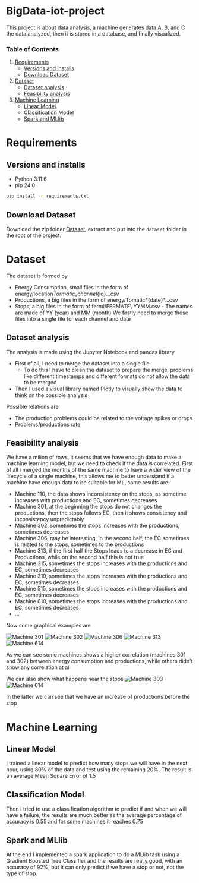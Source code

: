 # BigData-iot-project

This project is about data analysis, a machine generates data A, B, and C the data analyzed, then it is stored in a database, and finally visualized.

<!-- 1. [BigData-iot-project](#bigdata-iot-project) -->
### Table of Contents
1. [Requirements](#requirements)
   - [Versions and installs](#versions-and-installs)
   - [Download Dataset](#download-dataset)
2. [Dataset](#dataset)
   - [Dataset analysis](#dataset-analysis)
   - [Feasibility analysis](#feasibility-analysis)
3. [Machine Learning](#machine-learning)
   - [Linear Model](#linear-model)
   - [Classification Model](#classification-model)
   - [Spark and MLlib](#spark-and-mllib)




# Requirements
## Versions and installs
- Python 3.11.6
- pip 24.0

```bash
pip install -r requirements.txt
```

## Download Dataset
Download the zip folder [Dataset](https://unicamit-my.sharepoint.com/:u:/g/personal/dtmassimo_callisto_unicam_it/Ea_sngfV6UtGmQmpqW_IzLMBmHu72S3buS-znskjszUimw?e=dNORZx), extract and put into the `dataset` folder in the root of the project.

# Dataset

The dataset is formed by

- Energy Consumption, small files in the form of energy/location*Tormatic_channel*{id}...csv
- Productions, a big files in the form of energy/Tomatic*{date}*...csv
- Stops, a big files in the form of fermi/FERMATE\ YYMM.csv - The names are made of YY (year) and MM (month)
  We firstly need to merge those files into a single file for each channel and date

## Dataset analysis

The analysis is made using the Jupyter Notebook and pandas library
- First of all, I need to merge the dataset into a single file
  - To do this I have to clean the dataset to prepare the merge, problems like different timestamps and different formats do not allow the data to be merged
- Then I used a visual library named Plotly to visually show the data to think on the possible analysis

Possible relations are
- The production problems could be related to the voltage spikes or drops
- Problems/productions rate

## Feasibility analysis
We have a milion of rows, it seems that we have enough data to make a machine learning model, but we need to check if the data is correlated.
First of all i merged the months of the same machine to have a wider view of the lifecycle of a single machine, this allows me to better understand if a machine have enough data to be suitable for ML, some results are:
- Machine 110, the data shows inconsistency on the stops, as sometime increases with productions and EC, sometimes decreases
- Machine 301, at the beginning the stops do not changes the productions, then the stops follows EC, then it shows consistency and inconsistency unpredictably
- Machine 302, sometimes the stops increases with the productions, sometimes decreases
- Machine 306, may be interesting, in the second half, the EC sometimes is related to the stops, sometimes to the productions
- Machine 313, if the first half the Stops leads to a decrease in EC and Productions, while on the second half this is not true 
- Machine 315, sometimes the stops increases with the productions and EC, sometimes decreases
- Machine 319, sometimes the stops increases with the productions and EC, sometimes decreases
- Machine 515, sometimes the stops increases with the productions and EC, sometimes decreases
- Machine 610, sometimes the stops increases with the productions and EC, sometimes decreases
- ...

Now some graphical examples are

![Machine 301](img/plot301.png)
![Machine 302](img/plot302.png)
![Machine 306](img/plot306.png)
![Machine 313](img/plot313.png)
![Machine 614](img/plot614.png)

As we can see some machines shows a higher correlation (machines 301 and 302) between energy consumption and productions, while others didn't show any correlation at all

We can also show what happens near the stops
![Machine 303](img/timeplot303_small.png)
![Machine 614](img/timeplot614_small.png)

In the latter we can see that we have an increase of productions before the stop

# Machine Learning

## Linear Model
I trained a linear model to predict how many stops we will have in the next hour, using 80% of the data and test using the remaining 20%. The result is an average Mean Square Error of 1.5

## Classification Model
Then I tried to use a classification algorithm to predict if and when we will have a failure, the results are much better as the average percentage of accuracy is 0.55 and for some machines it reaches 0.75

## Spark and MLlib
At the end I implemented a spark application to do a MLlib task using a Gradient Boosted Tree Classifier and the results are really good, with an accuracy of 92%, but it can only predict if we have a stop or not, not the type of stop.
